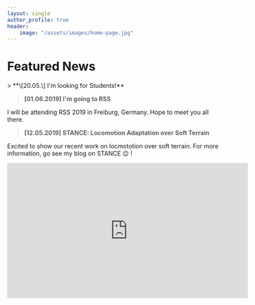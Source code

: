 ```yaml
---
layout: single
author_profile: true
header:
    image: "/assets/images/home-page.jpg"
---
```


<h1> Featured News </h1>
> **\[20.05.\] I'm looking for Students!**

> **\[01.06.2019\] I'm going to RSS**

I will be attending RSS 2019 in Freiburg, Germany. Hope to meet you all there. 

> **\[12.05.2019\] STANCE: Locomotion Adaptation over Soft Terrain** 

Excited to show our recent work on  locmototion over soft terrain.  For more information, go see my blog on STANCE :wink: !
<iframe width="560" height="315" src="https://www.youtube.com/embed/rINRnicv7_I?autoplay=1" frameborder="0" allow="accelerometer; autoplay; encrypted-media; gyroscope; picture-in-picture" allowfullscreen></iframe>
